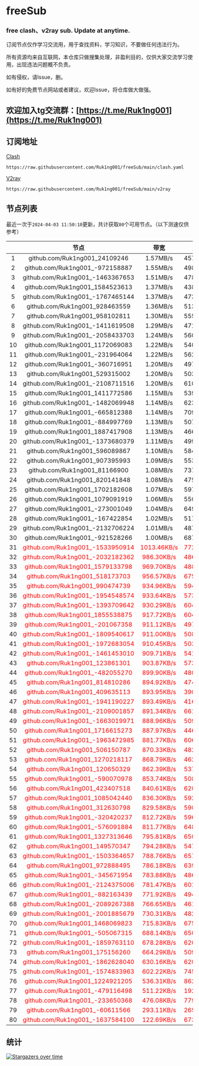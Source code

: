 # freeSub
### free clash、v2ray sub. Update at anytime.

订阅节点仅作学习交流用，用于查找资料，学习知识，不要做任何违法行为。

所有资源均来自互联网，本仓库只做搜集处理，非盈利目的，仅供大家交流学习使用，出现违法问题概不负责。

如有侵权，请Issue，删。

如有好的免费节点网站或者建议，欢迎Issue，将仓库做大做强。

## 欢迎加入tg交流群：[https://t.me/Ruk1ng001](https://t.me/Ruk1ng001)

## 订阅地址
[Clash](https://raw.githubusercontent.com/Ruk1ng001/freeSub/main/clash.yaml)
```
https://raw.githubusercontent.com/Ruk1ng001/freeSub/main/clash.yaml
```
[V2ray](https://raw.githubusercontent.com/Ruk1ng001/freeSub/main/v2ray)
```
https://raw.githubusercontent.com/Ruk1ng001/freeSub/main/v2ray
```

## 节点列表

最近一次于`2024-04-03 11:50:10`更新，共计获取`80`个可用节点。（以下测速仅供参考）

|  | 节点 | 带宽 | 延迟 |
|:-:|:--:|:--:|:--:|
 | 1 | github.com/Ruk1ng001_24109246 | 1.57MB/s | 457.00ms |
 | 2 | github.com/Ruk1ng001_-972158887 | 1.55MB/s | 498.00ms |
 | 3 | github.com/Ruk1ng001_-1463367653 | 1.51MB/s | 478.00ms |
 | 4 | github.com/Ruk1ng001_1584523613 | 1.37MB/s | 438.00ms |
 | 5 | github.com/Ruk1ng001_-1767465144 | 1.37MB/s | 473.00ms |
 | 6 | github.com/Ruk1ng001_928463559 | 1.36MB/s | 513.00ms |
 | 7 | github.com/Ruk1ng001_958102811 | 1.30MB/s | 555.00ms |
 | 8 | github.com/Ruk1ng001_-1411619508 | 1.29MB/s | 471.00ms |
 | 9 | github.com/Ruk1ng001_-2058433703 | 1.24MB/s | 560.00ms |
 | 10 | github.com/Ruk1ng001_1172069083 | 1.22MB/s | 540.00ms |
 | 11 | github.com/Ruk1ng001_-231964064 | 1.22MB/s | 562.00ms |
 | 12 | github.com/Ruk1ng001_-360716951 | 1.20MB/s | 497.00ms |
 | 13 | github.com/Ruk1ng001_529315002 | 1.20MB/s | 503.00ms |
 | 14 | github.com/Ruk1ng001_-2108711516 | 1.20MB/s | 610.00ms |
 | 15 | github.com/Ruk1ng001_1411772586 | 1.15MB/s | 539.00ms |
 | 16 | github.com/Ruk1ng001_-1482069948 | 1.14MB/s | 623.00ms |
 | 17 | github.com/Ruk1ng001_-665812388 | 1.14MB/s | 709.00ms |
 | 18 | github.com/Ruk1ng001_-884997769 | 1.13MB/s | 507.00ms |
 | 19 | github.com/Ruk1ng001_1887417908 | 1.13MB/s | 466.00ms |
 | 20 | github.com/Ruk1ng001_-1373680379 | 1.11MB/s | 499.00ms |
 | 21 | github.com/Ruk1ng001_596089867 | 1.10MB/s | 584.00ms |
 | 22 | github.com/Ruk1ng001_907395993 | 1.09MB/s | 553.00ms |
 | 23 | github.com/Ruk1ng001_81166900 | 1.08MB/s | 737.00ms |
 | 24 | github.com/Ruk1ng001_820141848 | 1.08MB/s | 475.00ms |
 | 25 | github.com/Ruk1ng001_1702182608 | 1.07MB/s | 597.00ms |
 | 26 | github.com/Ruk1ng001_1079091919 | 1.06MB/s | 550.00ms |
 | 27 | github.com/Ruk1ng001_-273001049 | 1.04MB/s | 649.00ms |
 | 28 | github.com/Ruk1ng001_-167422854 | 1.02MB/s | 517.00ms |
 | 29 | github.com/Ruk1ng001_-2132706224 | 1.01MB/s | 487.00ms |
 | 30 | github.com/Ruk1ng001_-921528266 | 1.00MB/s | 687.00ms |
 | 31 | <font color=red>github.com/Ruk1ng001_-1533950914</font> | <font color=red>1013.46KB/s</font> | <font color=red>772.00ms</font> |
 | 32 | <font color=red>github.com/Ruk1ng001_-2032182362</font> | <font color=red>986.30KB/s</font> | <font color=red>486.00ms</font> |
 | 33 | <font color=red>github.com/Ruk1ng001_1579133798</font> | <font color=red>969.70KB/s</font> | <font color=red>488.00ms</font> |
 | 34 | <font color=red>github.com/Ruk1ng001_518173703</font> | <font color=red>956.57KB/s</font> | <font color=red>675.00ms</font> |
 | 35 | <font color=red>github.com/Ruk1ng001_990474739</font> | <font color=red>934.96KB/s</font> | <font color=red>594.00ms</font> |
 | 36 | <font color=red>github.com/Ruk1ng001_-1954548574</font> | <font color=red>933.64KB/s</font> | <font color=red>573.00ms</font> |
 | 37 | <font color=red>github.com/Ruk1ng001_-1393709642</font> | <font color=red>930.29KB/s</font> | <font color=red>604.00ms</font> |
 | 38 | <font color=red>github.com/Ruk1ng001_1855538875</font> | <font color=red>917.72KB/s</font> | <font color=red>604.00ms</font> |
 | 39 | <font color=red>github.com/Ruk1ng001_-201067358</font> | <font color=red>911.12KB/s</font> | <font color=red>497.00ms</font> |
 | 40 | <font color=red>github.com/Ruk1ng001_-1809540617</font> | <font color=red>911.00KB/s</font> | <font color=red>508.00ms</font> |
 | 41 | <font color=red>github.com/Ruk1ng001_-1972683054</font> | <font color=red>910.45KB/s</font> | <font color=red>503.00ms</font> |
 | 42 | <font color=red>github.com/Ruk1ng001_-1461453010</font> | <font color=red>909.71KB/s</font> | <font color=red>541.00ms</font> |
 | 43 | <font color=red>github.com/Ruk1ng001_123861301</font> | <font color=red>903.87KB/s</font> | <font color=red>573.00ms</font> |
 | 44 | <font color=red>github.com/Ruk1ng001_-482055270</font> | <font color=red>899.90KB/s</font> | <font color=red>480.00ms</font> |
 | 45 | <font color=red>github.com/Ruk1ng001_814810286</font> | <font color=red>894.92KB/s</font> | <font color=red>474.00ms</font> |
 | 46 | <font color=red>github.com/Ruk1ng001_409635113</font> | <font color=red>893.95KB/s</font> | <font color=red>390.00ms</font> |
 | 47 | <font color=red>github.com/Ruk1ng001_-1941190227</font> | <font color=red>893.49KB/s</font> | <font color=red>416.00ms</font> |
 | 48 | <font color=red>github.com/Ruk1ng001_-2109001857</font> | <font color=red>891.34KB/s</font> | <font color=red>661.00ms</font> |
 | 49 | <font color=red>github.com/Ruk1ng001_-1663019971</font> | <font color=red>888.96KB/s</font> | <font color=red>509.00ms</font> |
 | 50 | <font color=red>github.com/Ruk1ng001_1716615273</font> | <font color=red>887.97KB/s</font> | <font color=red>446.00ms</font> |
 | 51 | <font color=red>github.com/Ruk1ng001_-1963472985</font> | <font color=red>881.77KB/s</font> | <font color=red>606.00ms</font> |
 | 52 | <font color=red>github.com/Ruk1ng001_506150787</font> | <font color=red>870.33KB/s</font> | <font color=red>482.00ms</font> |
 | 53 | <font color=red>github.com/Ruk1ng001_1270218117</font> | <font color=red>868.79KB/s</font> | <font color=red>462.00ms</font> |
 | 54 | <font color=red>github.com/Ruk1ng001_120650329</font> | <font color=red>862.39KB/s</font> | <font color=red>537.00ms</font> |
 | 55 | <font color=red>github.com/Ruk1ng001_-590070978</font> | <font color=red>853.74KB/s</font> | <font color=red>508.00ms</font> |
 | 56 | <font color=red>github.com/Ruk1ng001_423407518</font> | <font color=red>840.61KB/s</font> | <font color=red>620.00ms</font> |
 | 57 | <font color=red>github.com/Ruk1ng001_1085042440</font> | <font color=red>836.30KB/s</font> | <font color=red>592.00ms</font> |
 | 58 | <font color=red>github.com/Ruk1ng001_312630798</font> | <font color=red>829.58KB/s</font> | <font color=red>590.00ms</font> |
 | 59 | <font color=red>github.com/Ruk1ng001_-320420237</font> | <font color=red>812.72KB/s</font> | <font color=red>596.00ms</font> |
 | 60 | <font color=red>github.com/Ruk1ng001_-576091884</font> | <font color=red>811.77KB/s</font> | <font color=red>648.00ms</font> |
 | 61 | <font color=red>github.com/Ruk1ng001_1327313646</font> | <font color=red>795.81KB/s</font> | <font color=red>650.00ms</font> |
 | 62 | <font color=red>github.com/Ruk1ng001_149570347</font> | <font color=red>794.28KB/s</font> | <font color=red>547.00ms</font> |
 | 63 | <font color=red>github.com/Ruk1ng001_-1503364657</font> | <font color=red>788.76KB/s</font> | <font color=red>657.00ms</font> |
 | 64 | <font color=red>github.com/Ruk1ng001_972888495</font> | <font color=red>786.18KB/s</font> | <font color=red>639.00ms</font> |
 | 65 | <font color=red>github.com/Ruk1ng001_-345671954</font> | <font color=red>783.88KB/s</font> | <font color=red>486.00ms</font> |
 | 66 | <font color=red>github.com/Ruk1ng001_-2124375006</font> | <font color=red>781.47KB/s</font> | <font color=red>601.00ms</font> |
 | 67 | <font color=red>github.com/Ruk1ng001_-882163439</font> | <font color=red>771.92KB/s</font> | <font color=red>494.00ms</font> |
 | 68 | <font color=red>github.com/Ruk1ng001_-2089267388</font> | <font color=red>766.65KB/s</font> | <font color=red>461.00ms</font> |
 | 69 | <font color=red>github.com/Ruk1ng001_-2001885679</font> | <font color=red>730.31KB/s</font> | <font color=red>482.00ms</font> |
 | 70 | <font color=red>github.com/Ruk1ng001_1468069823</font> | <font color=red>715.83KB/s</font> | <font color=red>675.00ms</font> |
 | 71 | <font color=red>github.com/Ruk1ng001_-505067315</font> | <font color=red>688.14KB/s</font> | <font color=red>650.00ms</font> |
 | 72 | <font color=red>github.com/Ruk1ng001_-1859763110</font> | <font color=red>678.28KB/s</font> | <font color=red>620.00ms</font> |
 | 73 | <font color=red>github.com/Ruk1ng001_175156260</font> | <font color=red>664.29KB/s</font> | <font color=red>509.00ms</font> |
 | 74 | <font color=red>github.com/Ruk1ng001_-1862628040</font> | <font color=red>630.16KB/s</font> | <font color=red>620.00ms</font> |
 | 75 | <font color=red>github.com/Ruk1ng001_-1574833963</font> | <font color=red>602.22KB/s</font> | <font color=red>745.00ms</font> |
 | 76 | <font color=red>github.com/Ruk1ng001_1224921205</font> | <font color=red>536.31KB/s</font> | <font color=red>862.00ms</font> |
 | 77 | <font color=red>github.com/Ruk1ng001_-479116498</font> | <font color=red>511.22KB/s</font> | <font color=red>192.00ms</font> |
 | 78 | <font color=red>github.com/Ruk1ng001_-233650368</font> | <font color=red>476.08KB/s</font> | <font color=red>779.00ms</font> |
 | 79 | <font color=red>github.com/Ruk1ng001_-60611566</font> | <font color=red>293.11KB/s</font> | <font color=red>265.00ms</font> |
 | 80 | <font color=red>github.com/Ruk1ng001_-1637584100</font> | <font color=red>122.69KB/s</font> | <font color=red>673.00ms</font> |


## 统计

[![Stargazers over time](https://starchart.cc/Ruk1ng001/freeSub.svg)](https://starchart.cc/Ruk1ng001/freeSub)

